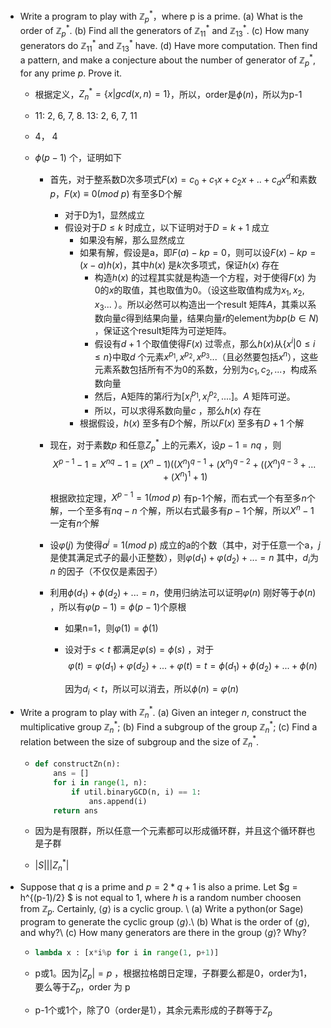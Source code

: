 - Write a program to play with $\mathbb{Z}_p^*$，where p is a prime. (a) What is the order of $\mathbb{Z}_p^*$. (b) Find all the generators of $\mathbb{Z}_{11}^*$ and $\mathbb{Z}_{13}^*$. (c) How many generators do $\mathbb{Z}_{11}^*$ and $\mathbb{Z}_{13}^*$ have. (d) Have more computation. Then find a pattern, and make a conjecture about the number of generator of $\mathbb{Z}_{p}^*$, for any prime $p$. Prove it. 

  - 根据定义，$Z_n^*=\{x|gcd(x,n)=1\}$，所以，order是$\phi(n)$，所以为p-1

  - 11: 2, 6, 7, 8. 13: 2, 6, 7, 11

  - 4， 4

  - $\phi(p-1)$ 个，证明如下

    - 首先，对于整系数D次多项式$F(x)=c_0+c_1x+c_2x+..+c_dx^d$和素数$p$，$F(x)\equiv 0(mod\ p)$ 有至多D个解

      - 对于D为1，显然成立
      - 假设对于$D\leq k$ 时成立，以下证明对于$D=k+1$ 成立
        - 如果没有解，那么显然成立
        - 如果有解，假设是a，即$F(a)-kp=0$，则可以设$F(x)-kp=(x-a)h(x)$，其中$h(x)$ 是$k$次多项式，保证$h(x)$ 存在
          - 构造$h(x)$ 的过程其实就是构造一个方程，对于使得$F(x)$ 为0的$x$的取值，其也取值为0。（设这些取值构成为$x_1, x_2, x_3...$ ）。所以必然可以构造出一个result 矩阵$A$，其乘以系数向量$c$得到结果向量，结果向量$r$的element为$bp(b\in N)$ ，保证这个result矩阵为可逆矩阵。
          - 假设有$d+1$ 个取值使得$F(x)$ 过零点，那么$h(x)$从$\{x^i|0\leq i\leq n\}$中取$d$ 个元素$x^{p_1}, x^{p_2}, x^{p_3}...$（且必然要包括$x^n$），这些元素系数包括所有不为0的系数，分别为$c_1, c_2,...$，构成系数向量
          - 然后，A矩阵的第$i$行为$[x_i^{p_1}, x_i^{p_2}, ....]$。$A$ 矩阵可逆。
          - 所以，可以求得系数向量$c$ ，那么$h(x)$ 存在
        - 根据假设，$h(x)$ 至多有$D$个解，所以$F(x)$ 至多有$D+1$ 个解

    - 现在，对于素数$p$ 和任意$Z_p^*$ 上的元素$X$，设$p-1=nq$ ，则$$X^{p-1}-1=X^{nq}-1=(X^n-1)((X^n)^{q-1}+(X^n)^{q-2}+((X^n)^{q-3}+...+(X^n)^1+1)$$ 

      根据欧拉定理，$X^{p-1}=1(mod\ p)$ 有p-1个解，而右式一个有至多$n$个解，一个至多有$nq-n$ 个解，所以右式最多有$p-1$个解，所以$X^n-1$ 一定有$n$个解

    -  设$\varphi(j)$ 为使得$a^j=1(mod\ p)$ 成立的a的个数（其中，对于任意一个a，$j$ 是使其满足式子的最小正整数），则$\varphi(d_1)+\varphi(d_2)+...=n$ 其中，$d_i$为$n$ 的因子（不仅仅是素因子）

    - 利用$\phi(d_1)+\phi(d_2)+...=n$，使用归纳法可以证明$\varphi(n)$ 刚好等于$\phi(n)$ ，所以有$\varphi(p-1)=\phi(p-1)$个原根 

      - 如果n=1，则$\varphi(1)=\phi(1)​$

      - 设对于$s<t$ 都满足$\varphi(s)=\phi(s)$ ，对于$$\varphi(t)=\varphi(d_1)+\varphi(d_2)+...+\varphi(t)=t=\phi(d_1)+\phi(d_2)+...+\phi(n)$$

        因为$d_i<t$，所以可以消去，所以$\phi(n)=\varphi(n)$

- Write a program to play with $\mathbb{Z}_n^*$. (a) Given an integer $n$, construct the multiplicative group $\mathbb{Z}_n^*$; (b) Find a subgroup of the group $\mathbb{Z}_n^*$; (c) Find a relation between the size of subgroup and the size of $\mathbb{Z}_n^*$.

  - ```python
    def constructZn(n):
        ans = []
        for i in range(1, n):
            if util.binaryGCD(n, i) == 1:
                ans.append(i)
        return ans
    ```

  - 因为是有限群，所以任意一个元素都可以形成循环群，并且这个循环群也是子群

  - $|S|\Big||Z_n^*|$

- Suppose that $q$ is a prime and $p = 2*q + 1$ is also a prime. Let $g = h^{(p-1)/2} $ is not equal to $1$, where $h$ is a random number choosen from $\mathbb{Z}_p$. Certainly, $\langle g \rangle$ is a cyclic group. \\ (a) Write a python(or Sage) program to generate the cyclic group $\langle g \rangle$.\\ (b) What is the order of $\langle g \rangle$, and why?\\ (c) How many generators are there in the group $\langle g \rangle$? Why?

  - ```python
    lambda x : [x*i%p for i in range(1, p+1)]
    ```

  - p或1。因为$|Z_p|=p$ ，根据拉格朗日定理，子群要么都是0，order为1，要么等于$Z_p$，order 为 p

  - p-1个或1个，除了0（order是1），其余元素形成的子群等于$Z_p$

